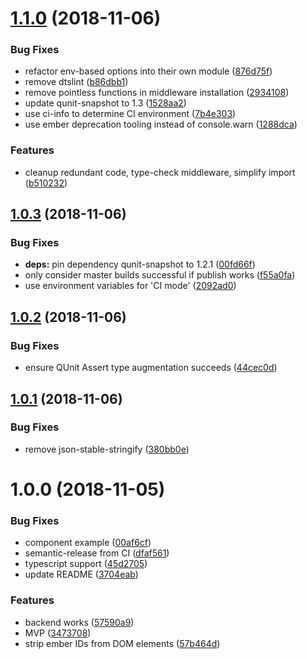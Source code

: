 # [1.1.0](https://github.com/mike-north/ember-qunit-snapshots/compare/v1.0.3...v1.1.0) (2018-11-06)


### Bug Fixes

* refactor env-based options into their own module ([876d75f](https://github.com/mike-north/ember-qunit-snapshots/commit/876d75f))
* remove dtslint ([b86dbb1](https://github.com/mike-north/ember-qunit-snapshots/commit/b86dbb1))
* remove pointless functions in middleware installation ([2934108](https://github.com/mike-north/ember-qunit-snapshots/commit/2934108))
* update qunit-snapshot to 1.3 ([1528aa2](https://github.com/mike-north/ember-qunit-snapshots/commit/1528aa2))
* use ci-info to determine CI environment ([7b4e303](https://github.com/mike-north/ember-qunit-snapshots/commit/7b4e303))
* use ember deprecation tooling instead of console.warn ([1288dca](https://github.com/mike-north/ember-qunit-snapshots/commit/1288dca))


### Features

* cleanup redundant code, type-check middleware, simplify import ([b510232](https://github.com/mike-north/ember-qunit-snapshots/commit/b510232))

## [1.0.3](https://github.com/mike-north/ember-qunit-snapshots/compare/v1.0.2...v1.0.3) (2018-11-06)


### Bug Fixes

* **deps:** pin dependency qunit-snapshot to 1.2.1 ([00fd66f](https://github.com/mike-north/ember-qunit-snapshots/commit/00fd66f))
* only consider master builds successful if publish works ([f55a0fa](https://github.com/mike-north/ember-qunit-snapshots/commit/f55a0fa))
* use environment variables for 'CI mode' ([2092ad0](https://github.com/mike-north/ember-qunit-snapshots/commit/2092ad0))

## [1.0.2](https://github.com/mike-north/ember-qunit-snapshots/compare/v1.0.1...v1.0.2) (2018-11-06)


### Bug Fixes

* ensure QUnit Assert type augmentation succeeds ([44cec0d](https://github.com/mike-north/ember-qunit-snapshots/commit/44cec0d))

## [1.0.1](https://github.com/mike-north/ember-qunit-snapshots/compare/v1.0.0...v1.0.1) (2018-11-06)


### Bug Fixes

* remove json-stable-stringify ([380bb0e](https://github.com/mike-north/ember-qunit-snapshots/commit/380bb0e))

# 1.0.0 (2018-11-05)


### Bug Fixes

* component example ([00af6cf](https://github.com/mike-north/ember-qunit-snapshots/commit/00af6cf))
* semantic-release from CI ([dfaf561](https://github.com/mike-north/ember-qunit-snapshots/commit/dfaf561))
* typescript support ([45d2705](https://github.com/mike-north/ember-qunit-snapshots/commit/45d2705))
* update README ([3704eab](https://github.com/mike-north/ember-qunit-snapshots/commit/3704eab))


### Features

* backend works ([57590a9](https://github.com/mike-north/ember-qunit-snapshots/commit/57590a9))
* MVP ([3473708](https://github.com/mike-north/ember-qunit-snapshots/commit/3473708))
* strip ember IDs from DOM elements ([57b464d](https://github.com/mike-north/ember-qunit-snapshots/commit/57b464d))
